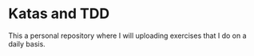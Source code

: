 # Katas and TDD

This a personal repository where I will uploading exercises that I do on a daily basis.
